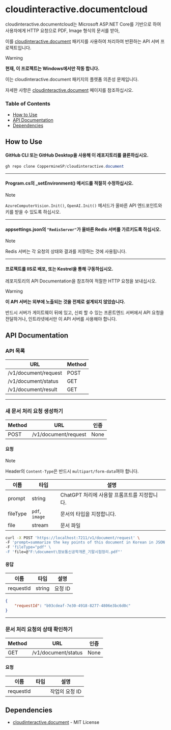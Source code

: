 # cloudinteractive.documentcloud
cloudinteractive.documentcloud는 Microsoft ASP.NET Core를 기반으로 하여 사용자에게 HTTP 요청으로 PDF, Image 형식의 문서를 받아,

이를 [cloudinteractive.document](https://github.com/Coppermine-SP/cloudinteractive.document) 패키지를 사용하여 처리하여 반환하는 API 서버 프로젝트입니다.

>[!WARNING]
> **현재, 이 프로젝트는 Windows에서만 작동 합니다.**
>
> 이는 cloudinteractive.document 패키지의 플렛폼 의존성 문제입니다.
>
> 자세한 사항은 [cloudinteractive.document](https://github.com/Coppermine-SP/cloudinteractive.document) 페이지를 참조하십시오.

### Table of Contents
- [How to Use](#how-to-use)
- [API Documentation](#api-documentation)
- [Dependencies](#dependencies)
  
## How to Use
#### GitHub CLI 또는 GitHub Desktop을 사용해 이 레포지토리를 클론하십시오.
```powershell
gh repo clone CoppermineSP/cloudinteractive.document
```
- - -
#### Program.cs의 _setEnvironment() 메서드를 적절히 수정하십시오.
>[!NOTE]
> `AzureComputerVision.Init()`, `OpenAI.Init()` 메서드가 올바른 API 엔드포인트와 키를 받을 수 있도록 하십시오.
- - -
#### appsettings.json의 `"RedisServer"`가 올바른 Redis 서버를 가르키도록 하십시오.
>[!NOTE]
> Redis 서버는 각 요청의 상태와 결과를 저장하는 것에 사용됩니다.
- - -
#### 프로젝트를 IIS로 배포, 또는 Kestrel을 통해 구동하십시오.
레포지토리의 API Documentation을 참조하여 적절한 HTTP 요청을 보내십시오.
>[!WARNING]
>**이 API 서버는 외부에 노출되는 것을 전제로 설계되지 않았습니다.**
>
>반드시 서버가 게이트웨이 뒤에 있고, 신뢰 할 수 있는 프론트엔드 서버에서 API 요청을 전달하거나, 인트라넷에서만 이 API 서버를 사용해야 합니다.

## API Documentation

### API 목록
|URL|Method|
|---|---|
|/v1/document/request|POST|
|/v1/document/status|GET|
|/v1/document/result|GET|
- - -
### 새 문서 처리 요청 생성하기
|Method|URL|인증|
|---|---|---|
|POST|/v1/document/request|None|

#### 요청
>[!NOTE]
>Header의 `Content-Type`은 반드시 `multipart/form-data`여야 합니다.

|이름|타입|설명|
|---|---|---|
|prompt|string|ChatGPT 처리에 사용할 프롬프트를 지정합니다.|
|fileType|`pdf`, `image`|문서의 타입을 지정합니다.|
|file|stream|문서 파일|

```bash
curl -X POST 'https://localhost:7211/v1/document/request' \
-F 'prompt=summarize the key points of this document in Korean in JSON format.' \
-F 'fileType="pdf" \
-F 'file=@"F:\document\정보통신공학개론_기말시험정리.pdf"'
```

#### 응답
|이름|타입|설명|
|---|---|---|
|requestId|string|요청 ID|

```json
{
    "requestId": "b93cdeaf-7e30-4918-8277-4806e3bc6d0c"
}
```
- - -
### 문서 처리 요청의 상태 확인하기
|Method|URL|인증|
|---|---|---|
|GET|/v1/document/status|None|

#### 요청
|이름|타입|설명|
|---|---|---|
|requestId||작업의 요청 ID|

## Dependencies
* [cloudinteractive.document](https://github.com/Coppermine-SP/cloudinteractive.document) - MIT License
